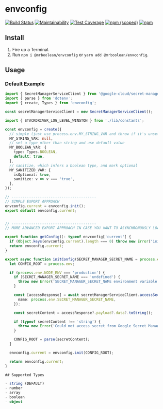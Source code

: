 # envconfig

[![Build Status](https://travis-ci.org/MrBoolean/envconfig.svg?branch=master)](https://travis-ci.org/MrBoolean/envconfig) [![Maintainability](https://api.codeclimate.com/v1/badges/d78a9e4a4d079f980c01/maintainability)](https://codeclimate.com/github/MrBoolean/envconfig/maintainability) [![Test Coverage](https://api.codeclimate.com/v1/badges/d78a9e4a4d079f980c01/test_coverage)](https://codeclimate.com/github/MrBoolean/envconfig/test_coverage) [![npm (scoped)](https://img.shields.io/npm/v/@mrboolean/envconfig.svg)](https://www.npmjs.com/package/@mrboolean/envconfig) [![npm](https://img.shields.io/npm/dm/@mrboolean/envconfig.svg)](https://www.npmjs.com/package/@mrboolean/envconfig)

## Install

1. Fire up a Terminal.
1. Run `npm i @mrboolean/envconfig` or `yarn add @mrboolean/envconfig`.

## Usage

### Default Example

```typescript
import { SecretManagerServiceClient } from '@google-cloud/secret-manager';
import { parse } from 'dotenv';
import { create, Types } from 'envconfig';

const secretManagerServiceClient = new SecretManagerServiceClient();

import { STACKDRIVER_LOG_LEVEL_WINSTON } from './lib/constants';

const envconfig = create({
  // simple (just use process.env.MY_STRING_VAR and throw if it's unset)
  MY_STRING_VAR: null,
  // set a type other than string and use default value
  MY_BOOLEAN_VAR: {
    type: Types.BOOLEAN,
    default: true,
  },
  // sanitize, which infers a boolean type, and mark optional
  MY_SANITIZED_VAR: {
    isOptional: true,
    sanitize: v => v === 'true',
  },
});

// ---------------------------------------
// SIMPLE EXPORT APPROACH
envconfig.current = envconfig.init();
export default envconfig.current;


// ---------------------------------------
// MORE ADVANCED EXPORT APPROACH IN CASE YOU WANT TO ASYNCHRONOUSLY LOAD CONFIG FROM A URL

export function getConfig(): typeof envconfig['current'] {
  if (Object.keys(envconfig.current).length === 0) throw new Error('initConfig has not yet been called');
  return envconfig.current;
}

export async function initConfig(SECRET_MANAGER_SECRET_NAME = process.env.SECRET_MANAGER_SECRET_NAME) {
  let CONFIG_ROOT = process.env;

  if (process.env.NODE_ENV === 'production') {
    if (SECRET_MANAGER_SECRET_NAME === 'undefined') {
      throw new Error('SECRET_MANAGER_SECRET_NAME environment variable is not set and was not provided');
    }

    const [accessResponse] = await secretManagerServiceClient.accessSecretVersion({
      name: process.env.SECRET_MANAGER_SECRET_NAME,
    });

    const secretContent = accessResponse?.payload?.data?.toString();

    if (typeof secretContent !== 'string') {
      throw new Error('Could not access secret from Google Secret Manager');
    }

    CONFIG_ROOT = parse(secretContent);
  }

  envconfig.current = envconfig.init(CONFIG_ROOT);

  return envconfig.current;
}

## Supported Types

- string (DEFAULT)
- number
- array
- boolean
- object
